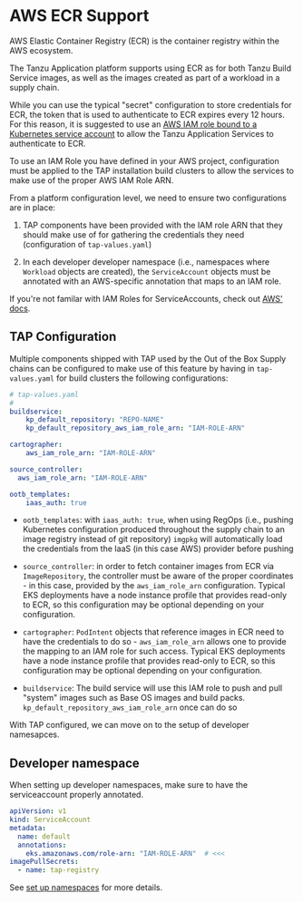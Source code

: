 # AWS ECR Support

AWS Elastic Container Registry (ECR) is the container registry within the AWS ecosystem.

The Tanzu Application platform supports using ECR as for both Tanzu Build Service images, as well as the images created as part of a workload in a supply chain.

While you can use the typical "secret" configuration to store credentials for ECR, the token that is used to authenticate to ECR expires every 12 hours.  For this reason, it is suggested to use an [AWS IAM role bound to a Kubernetes service account](https://docs.aws.amazon.com/eks/latest/userguide/iam-roles-for-service-accounts.html) to allow the Tanzu Application Services to authenticate to ECR.

To use an IAM Role you have defined in your AWS project, configuration must be applied to the TAP installation  build clusters to allow the services to make use of the proper AWS IAM Role ARN.

From a platform configuration level, we need to ensure two configurations are in place:

1. TAP components have been provided with the IAM role ARN that they should
   make use of for gathering the credentials they need (configuration of
  `tap-values.yaml`)

2. In each developer developer namespace (i.e., namespaces where `Workload`
   objects are created), the `ServiceAccount` objects must
   be annotated with an AWS-specific annotation that maps to an IAM role.

If you're not familar with IAM Roles for ServiceAccounts, check out [AWS'
docs](https://docs.aws.amazon.com/eks/latest/userguide/iam-roles-for-service-accounts.html).

## TAP Configuration

Multiple components shipped with TAP used by the Out of the Box Supply
chains can be configured to make use of this feature by having in
`tap-values.yaml` for build clusters the following configurations:

```yaml
# tap-values.yaml
#
buildservice:
	kp_default_repository: "REPO-NAME"
	kp_default_repository_aws_iam_role_arn: "IAM-ROLE-ARN"

cartographer:
	aws_iam_role_arn: "IAM-ROLE-ARN"

source_controller:
  aws_iam_role_arn: "IAM-ROLE-ARN"

ootb_templates:
	iaas_auth: true
```

- `ootb_templates`: with `iaas_auth: true`, when using RegOps (i.e., pushing
  Kubernetes configuration produced throughout the supply chain to an image
  registry instead of git repository) `imgpkg` will automatically load the
  credentials from the IaaS (in this case AWS) provider before pushing

- `source_controller`: in order to fetch container images from ECR via
  `ImageRepository`, the controller must be aware of the proper coordinates -
   in this case, provided by the `aws_iam_role_arn` configuration.  Typical EKS deployments have a node instance profile that provides read-only to ECR, so this configuration may be optional depending on your configuration.

- `cartographer`: `PodIntent` objects that reference images in ECR need to have
  the credentials to do so - `aws_iam_role_arn` allows one to provide the mapping to an IAM role for such access.  Typical EKS deployments have a node instance profile that provides read-only to ECR, so this configuration may be optional depending on your configuration.

- `buildservice`: The build service will use this IAM role to push and pull "system" images such as Base OS images and build packs.
  `kp_default_repository_aws_iam_role_arn` once can do so

With TAP configured, we can move on to the setup of developer namesapces.

## Developer namespace

When setting up developer namespaces, make sure to have the serviceaccount
properly annotated.

```yaml
apiVersion: v1
kind: ServiceAccount
metadata:
  name: default
  annotations:
    eks.amazonaws.com/role-arn: "IAM-ROLE-ARN"  # <<<
imagePullSecrets:
  - name: tap-registry
```

See [set up namespaces](../set-up-namespaces.md) for more details.